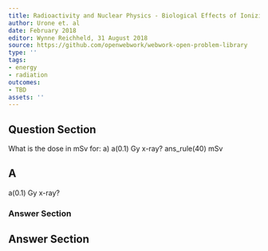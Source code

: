 ```yaml
---
title: Radioactivity and Nuclear Physics - Biological Effects of Ionizing Radiation
author: Urone et. al
date: February 2018
editor: Wynne Reichheld, 31 August 2018
source: https://github.com/openwebwork/webwork-open-problem-library
type: ''
tags:
- energy
- radiation
outcomes:
- TBD
assets: ''
---
```


## Question Section 

What is the dose in mSv for: 
a) a(0.1) Gy x-ray? 
ans_rule(40) mSv

## A
a(0.1) Gy x-ray? 
### Answer Section


## Answer Section

